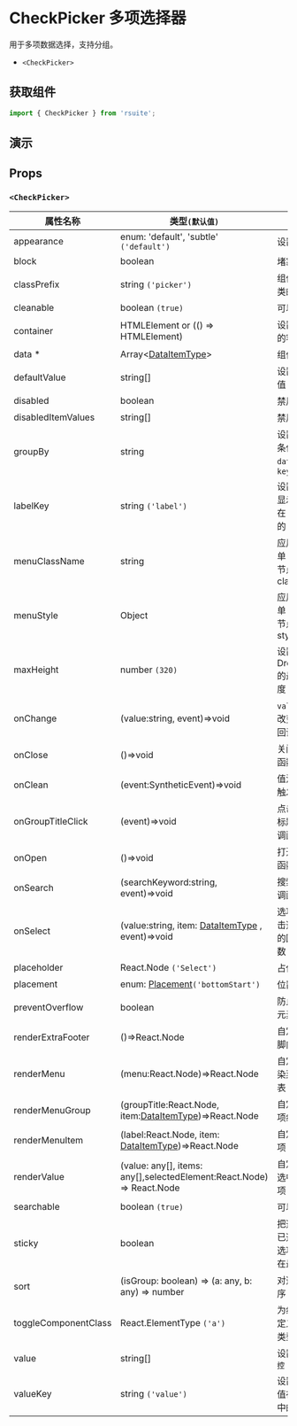 # CheckPicker 多项选择器

用于多项数据选择，支持分组。

- `<CheckPicker>`

## 获取组件

```js
import { CheckPicker } from 'rsuite';
```

## 演示

<!--{demo}-->

## Props

### `<CheckPicker>`

| 属性名称             | 类型`(默认值)`                                                        | 描述                                 |
| -------------------- | --------------------------------------------------------------------- | ------------------------------------ |
| appearance           | enum: 'default', 'subtle' `('default')`                               | 设置外观                             |
| block                | boolean                                                               | 堵塞整行                             |
| classPrefix          | string `('picker')`                                                   | 组件 CSS 类的前缀                    |
| cleanable            | boolean `(true)`                                                      | 可以清除                             |
| container            | HTMLElement or (() => HTMLElement)                                    | 设置渲染的容器                       |
| data \*              | Array&lt;[DataItemType](#types)&gt;                                   | 组件数据                             |
| defaultValue         | string[]                                                              | 设置默认值 `非受控`                  |
| disabled             | boolean                                                               | 禁用组件                             |
| disabledItemValues   | string[]                                                              | 禁用选项                             |
| groupBy              | string                                                                | 设置分组条件在 `data` 中的 `key`     |
| labelKey             | string `('label')`                                                    | 设置选项显示内容在 `data` 中的 `key` |
| menuClassName        | string                                                                | 应用于菜单 DOM 节点的 css class      |
| menuStyle            | Object                                                                | 应用于菜单 DOM 节点的 style          |
| maxHeight            | number `(320)`                                                        | 设置 Dropdown 的最大高度             |
| onChange             | (value:string, event)=>void                                           | `value` 发生改变时的回调函数         |
| onClose              | ()=>void                                                              | 关闭回调函数                         |
| onClean              | (event:SyntheticEvent)=>void                                          | 值清理时触发回调                     |
| onGroupTitleClick    | (event)=>void                                                         | 点击分组标题的回调函数               |
| onOpen               | ()=>void                                                              | 打开回调函数                         |
| onSearch             | (searchKeyword:string, event)=>void                                   | 搜索的回调函数                       |
| onSelect             | (value:string, item: [DataItemType](#types) , event)=>void            | 选项被点击选择后的回调函数           |
| placeholder          | React.Node `('Select')`                                               | 占位符                               |
| placement            | enum: [Placement](#types)`('bottomStart')`                            | 位置                                 |
| preventOverflow      | boolean                                                               | 防止浮动元素溢出                     |
| renderExtraFooter    | ()=>React.Node                                                        | 自定义页脚内容                       |
| renderMenu           | (menu:React.Node)=>React.Node                                         | 自定义渲染菜单列表                   |
| renderMenuGroup      | (groupTitle:React.Node, item:[DataItemType](#types))=>React.Node      | 自定义选项组                         |
| renderMenuItem       | (label:React.Node, item: [DataItemType](#types))=>React.Node          | 自定义选项                           |
| renderValue          | (value: any[], items: any[],selectedElement:React.Node) => React.Node | 自定义被选中的选项                   |
| searchable           | boolean `(true)`                                                      | 可以搜索                             |
| sticky               | boolean                                                               | 把选项中已选择的选项置顶在最前面     |
| sort                 | (isGroup: boolean) => (a: any, b: any) => number                      | 对选项排序                           |
| toggleComponentClass | React.ElementType `('a')`                                             | 为组件自定义元素类型                 |
| value                | string[]                                                              | 设置值 `受控`                        |
| valueKey             | string `('value')`                                                    | 设置选项值在 `data` 中的 `key`       |
